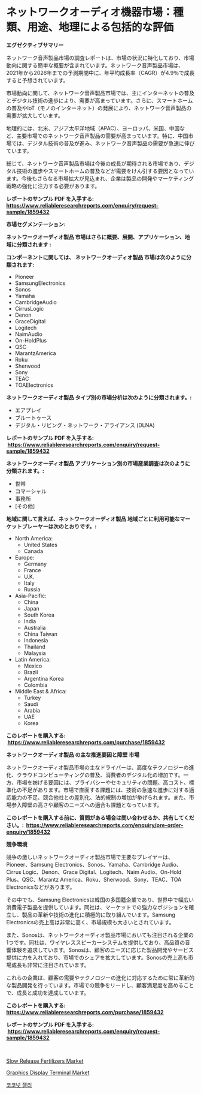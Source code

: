 <p><h1>ネットワークオーディオ機器市場：種類、用途、地理による包括的な評価</h1></p><p><strong>エグゼクティブサマリー</strong></p>
<p><p>ネットワーク音声製品市場の調査レポートは、市場の状況に特化しており、市場動向に関する簡単な概要が含まれています。ネットワーク音声製品市場は、2021年から2026年までの予測期間中に、年平均成長率（CAGR）が4.9％で成長すると予想されています。</p><p>市場動向に関して、ネットワーク音声製品市場では、主にインターネットの普及とデジタル技術の進歩により、需要が高まっています。さらに、スマートホームの普及やIoT（モノのインターネット）の発展により、ネットワーク音声製品の需要が拡大しています。</p><p>地理的には、北米、アジア太平洋地域（APAC）、ヨーロッパ、米国、中国など、主要市場でのネットワーク音声製品の需要が高まっています。特に、中国市場では、デジタル技術の普及が進み、ネットワーク音声製品の需要が急速に伸びています。</p><p>総じて、ネットワーク音声製品市場は今後の成長が期待される市場であり、デジタル技術の進歩やスマートホームの普及などが需要をけん引する要因となっています。今後もさらなる市場拡大が見込まれ、企業は製品の開発やマーケティング戦略の強化に注力する必要があります。</p></p>
<p><strong>レポートのサンプル PDF を入手する: <a href="https://www.reliableresearchreports.com/enquiry/request-sample/1859432">https://www.reliableresearchreports.com/enquiry/request-sample/1859432</a></strong></p>
<p><strong>市場セグメンテーション:</strong></p>
<p><strong> ネットワークオーディオ製品 市場はさらに概要、展開、アプリケーション、地域に分類されます :</strong></p>
<p><strong>コンポーネントに関しては、 ネットワークオーディオ製品 市場は次のように分類されます: &nbsp;</strong></p>
<p><ul><li>Pioneer</li><li>SamsungElectronics</li><li>Sonos</li><li>Yamaha</li><li>CambridgeAudio</li><li>CirrusLogic</li><li>Denon</li><li>GraceDigital</li><li>Logitech</li><li>NaimAudio</li><li>On-HoldPlus</li><li>QSC</li><li>MarantzAmerica</li><li>Roku</li><li>Sherwood</li><li>Sony</li><li>TEAC</li><li>TOAElectronics</li></ul></p>
<p><strong> ネットワークオーディオ製品 タイプ別の市場分析は次のように分類されます。:</strong></p>
<p><ul><li>エアプレイ</li><li>ブルートゥース</li><li>デジタル・リビング・ネットワーク・アライアンス (DLNA)</li></ul></p>
<p><strong>レポートのサンプル PDF を入手する: &nbsp;<a href="https://www.reliableresearchreports.com/enquiry/request-sample/1859432">https://www.reliableresearchreports.com/enquiry/request-sample/1859432</a></strong></p>
<p><strong> ネットワークオーディオ製品 アプリケーション別の市場産業調査は次のように分類されます。:</strong></p>
<p><ul><li>世帯</li><li>コマーシャル</li><li>事務所</li><li>[その他]</li></ul></p>
<p><strong>地域に関して言えば、ネットワークオーディオ製品 地域ごとに利用可能なマーケットプレーヤーは次のとおりです。:</strong></p>
<p><ul>
    <li>
        North America:
        <ul>
            <li>United States</li>
            <li>Canada</li>
        </ul>
    </li>
    <li>
        Europe:
        <ul>
            <li>Germany</li>
            <li>France</li>
            <li>U.K.</li>
            <li>Italy</li>
            <li>Russia</li>
        </ul>
    </li>
    <li>
        Asia-Pacific:
        <ul>
            <li>China</li>
            <li>Japan</li>
            <li>South Korea</li>
            <li>India</li>
            <li>Australia</li>
            <li>China Taiwan</li>
            <li>Indonesia</li>
            <li>Thailand</li>
            <li>Malaysia</li>
        </ul>
    </li>
    <li>
        Latin America:
        <ul>
            <li>Mexico</li>
            <li>Brazil</li>
            <li>Argentina Korea</li>
            <li>Colombia</li>
        </ul>
    </li>
    <li>
        Middle East & Africa:
        <ul>
            <li>Turkey</li>
            <li>Saudi</li>
            <li>Arabia</li>
            <li>UAE</li>
            <li>Korea</li>
        </ul>
    </li>
    </ul></p>
<p><strong>このレポートを購入する: &nbsp;<a href="https://www.reliableresearchreports.com/purchase/1859432">https://www.reliableresearchreports.com/purchase/1859432</a></strong></p>
<p><strong>ネットワークオーディオ製品 の主な推進要因と障壁 市場</strong></p>
<p><p>ネットワークオーディオ製品市場の主なドライバーは、高度なテクノロジーの進化、クラウドコンピューティングの普及、消費者のデジタル化の増加です。一方、市場を妨げる要因には、プライバシーやセキュリティの問題、高コスト、標準化の不足があります。市場で直面する課題には、技術の急速な進歩に対する適応能力の不足、競合他社との差別化、法的規制の増加が挙げられます。また、市場参入障壁の高さや顧客のニーズへの適合も課題となっています。</p></p>
<p><strong>このレポートを購入する前に、質問がある場合は問い合わせるか、共有してください。:&nbsp; <a href="https://www.reliableresearchreports.com/enquiry/pre-order-enquiry/1859432">https://www.reliableresearchreports.com/enquiry/pre-order-enquiry/1859432</a></strong></p>
<p><strong>競争環境</strong></p>
<p><p>競争の激しいネットワークオーディオ製品市場で主要なプレイヤーは、Pioneer、Samsung Electronics、Sonos、Yamaha、Cambridge Audio、Cirrus Logic、Denon、Grace Digital、Logitech、Naim Audio、On-Hold Plus、QSC、Marantz America、Roku、Sherwood、Sony、TEAC、TOA Electronicsなどがあります。</p><p>その中でも、Samsung Electronicsは韓国の多国籍企業であり、世界中で幅広い消費電子製品を提供しています。同社は、マーケットでの強力なポジションを確立し、製品の革新や技術の進化に積極的に取り組んでいます。Samsung Electronicsの売上高は非常に高く、市場規模も大きいとされています。</p><p>また、Sonosは、ネットワークオーディオ製品市場においても注目される企業の1つです。同社は、ワイヤレススピーカーシステムを提供しており、高品質の音響体験を追求しています。Sonosは、顧客のニーズに応じた製品開発やサービス提供に力を入れており、市場でのシェアを拡大しています。Sonosの売上高も市場成長も非常に注目されています。</p><p>これらの企業は、顧客の需要やテクノロジーの進化に対応するために常に革新的な製品開発を行っています。市場での競争をリードし、顧客満足度を高めることで、成長と成功を達成しています。</p></p>
<p><strong>このレポートを購入する: &nbsp; <a href="https://www.reliableresearchreports.com/purchase/1859432">https://www.reliableresearchreports.com/purchase/1859432</a></strong></p>
<p><strong>レポートのサンプル PDF を入手する: &nbsp;<a href="https://www.reliableresearchreports.com/enquiry/request-sample/1859432">https://www.reliableresearchreports.com/enquiry/request-sample/1859432</a></strong><strong></strong></p>
<p>&nbsp;</p>
<p><p><a href="https://github.com/Sarissaschmalingtr6fz2739/Market-Research-Report-List-1/blob/main/slow-release-fertilizers-market.md">Slow Release Fertilizers Market</a></p><p><a href="https://five-trouble-98a.notion.site/Graphics-Display-Terminal-Market-Size-Focuses-on-Market-Dynamics-In-Depth-Analysis-and-Future-Proje-d724560244ae4e49b54fd72a0e0a7440">Graphics Display Terminal Market</a></p><p><a href="https://medium.com/@darianswift1922_33282/%EC%BD%94%EC%BD%94%EB%84%9B-%EC%A0%A4%EB%A6%AC-%EC%8B%9C%EC%9E%A5-%EA%B2%BD%EC%9F%81-%EB%B6%84%EC%84%9D-%EC%8B%9C%EC%9E%A5-%EB%8F%99%ED%96%A5-%EB%B0%8F-2031%EB%85%84%EA%B9%8C%EC%A7%80%EC%9D%98-%EC%98%88%EC%B8%A1-7c80dbceee38">코코넛 젤리</a></p></p>